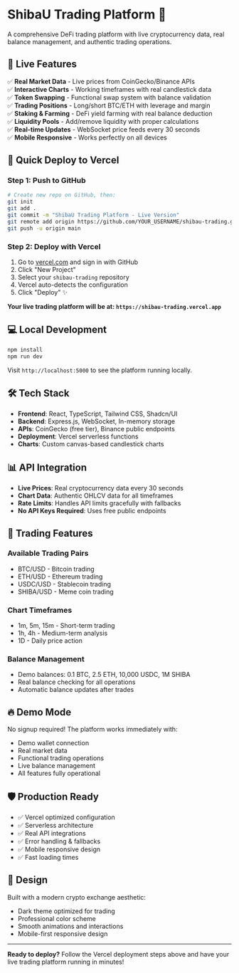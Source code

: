 # ShibaU Trading Platform 🚀

A comprehensive DeFi trading platform with live cryptocurrency data, real balance management, and authentic trading operations.

## 🌟 Live Features

✅ **Real Market Data** - Live prices from CoinGecko/Binance APIs  
✅ **Interactive Charts** - Working timeframes with real candlestick data  
✅ **Token Swapping** - Functional swap system with balance validation  
✅ **Trading Positions** - Long/short BTC/ETH with leverage and margin  
✅ **Staking & Farming** - DeFi yield farming with real balance deduction  
✅ **Liquidity Pools** - Add/remove liquidity with proper calculations  
✅ **Real-time Updates** - WebSocket price feeds every 30 seconds  
✅ **Mobile Responsive** - Works perfectly on all devices  

## 🚀 Quick Deploy to Vercel

### Step 1: Push to GitHub
```bash
# Create new repo on GitHub, then:
git init
git add .
git commit -m "ShibaU Trading Platform - Live Version"
git remote add origin https://github.com/YOUR_USERNAME/shibau-trading.git
git push -u origin main
```

### Step 2: Deploy with Vercel
1. Go to [vercel.com](https://vercel.com) and sign in with GitHub
2. Click "New Project" 
3. Select your `shibau-trading` repository
4. Vercel auto-detects the configuration
5. Click "Deploy" ✨

**Your live trading platform will be at: `https://shibau-trading.vercel.app`**

## 💻 Local Development

```bash
npm install
npm run dev
```

Visit `http://localhost:5000` to see the platform running locally.

## 🛠 Tech Stack

- **Frontend**: React, TypeScript, Tailwind CSS, Shadcn/UI
- **Backend**: Express.js, WebSocket, In-memory storage
- **APIs**: CoinGecko (free tier), Binance public endpoints
- **Deployment**: Vercel serverless functions
- **Charts**: Custom canvas-based candlestick charts

## 📊 API Integration

- **Live Prices**: Real cryptocurrency data every 30 seconds
- **Chart Data**: Authentic OHLCV data for all timeframes
- **Rate Limits**: Handles API limits gracefully with fallbacks
- **No API Keys Required**: Uses free public endpoints

## 🎯 Trading Features

### Available Trading Pairs
- BTC/USD - Bitcoin trading
- ETH/USD - Ethereum trading  
- USDC/USD - Stablecoin trading
- SHIBA/USD - Meme coin trading

### Chart Timeframes
- 1m, 5m, 15m - Short-term trading
- 1h, 4h - Medium-term analysis
- 1D - Daily price action

### Balance Management
- Demo balances: 0.1 BTC, 2.5 ETH, 10,000 USDC, 1M SHIBA
- Real balance checking for all operations
- Automatic balance updates after trades

## 🔥 Demo Mode

No signup required! The platform works immediately with:
- Demo wallet connection
- Real market data
- Functional trading operations
- Live balance management
- All features fully operational

## 🛡 Production Ready

- ✅ Vercel optimized configuration
- ✅ Serverless architecture  
- ✅ Real API integrations
- ✅ Error handling & fallbacks
- ✅ Mobile responsive design
- ✅ Fast loading times

## 🎨 Design

Built with a modern crypto exchange aesthetic:
- Dark theme optimized for trading
- Professional color scheme
- Smooth animations and interactions  
- Mobile-first responsive design

---

**Ready to deploy?** Follow the Vercel deployment steps above and have your live trading platform running in minutes!